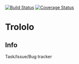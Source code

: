 [![Build Status](https://travis-ci.org/xmig/trololo.svg?branch=production)](https://travis-ci.org/xmig/trololo) [![Coverage Status](https://coveralls.io/repos/xmig/trololo/badge.svg?branch=production&service=github)](https://coveralls.io/github/xmig/trololo?branch=production)

# Trololo

## Info
Task/Issue/Bug tracker

